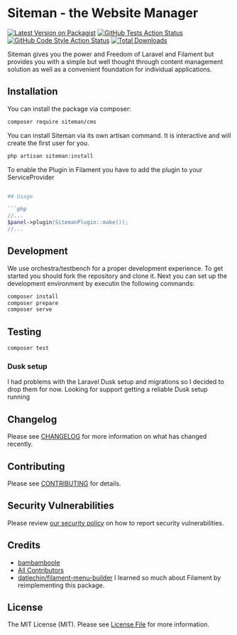 # Siteman - the Website Manager

[![Latest Version on Packagist](https://img.shields.io/packagist/v/siteman-io/cms.svg?style=flat-square)](https://packagist.org/packages/siteman/cms)
[![GitHub Tests Action Status](https://img.shields.io/github/actions/workflow/status/siteman-io/cms/run-tests.yml?branch=main&label=tests&style=flat-square)](https://github.com/siteman-io/cms/actions?query=workflow%3Arun-tests+branch%3Amain)
[![GitHub Code Style Action Status](https://img.shields.io/github/actions/workflow/status/siteman-io/cms/fix-php-code-style-issues.yml?branch=main&label=code%20style&style=flat-square)](https://github.com/siteman-io/cms/actions?query=workflow%3A"Fix+PHP+code+style+issues"+branch%3Amain)
[![Total Downloads](https://img.shields.io/packagist/dt/siteman/cms.svg?style=flat-square)](https://packagist.org/packages/siteman/cms)

Siteman gives you the power and Freedom of Laravel and Filament but provides you with a simple but well thought through 
content  management solution as well as a convenient foundation for individual applications.
## Installation

You can install the package via composer:

```bash
composer require siteman/cms
```

You can install Siteman via its own artisan command. It is interactive and will create the first user for you.

```bash
php artisan siteman:install
```

To enable the Plugin in Filament you have to add the plugin to your ServiceProvider

```php

## Usage

```php
//...
$panel->plugin(SitemanPlugin::make());
//...
```

## Development

We use orchestra/testbench for a proper development experience. To get started you should fork the repository and clone
it. Next you can set up the development environment by executin the following commands:
```bash
composer install
composer prepare
composer serve
```

## Testing

```bash
composer test
```

### Dusk setup

I had problems with the Laravel Dusk setup and migrations so I decided to drop them for now.
Looking for support getting a reliable Dusk setup running

## Changelog

Please see [CHANGELOG](CHANGELOG.md) for more information on what has changed recently.

## Contributing

Please see [CONTRIBUTING](CONTRIBUTING.md) for details.

## Security Vulnerabilities

Please review [our security policy](../../security/policy) on how to report security vulnerabilities.

## Credits

- [bambamboole](https://github.com/bambamboole)
- [All Contributors](../../contributors)
- [datlechin/filament-menu-builder](https://github.com/datlechin/filament-menu-builder) I learned so much about Filament
  by reimplementing this package.

## License

The MIT License (MIT). Please see [License File](LICENSE.md) for more information.
